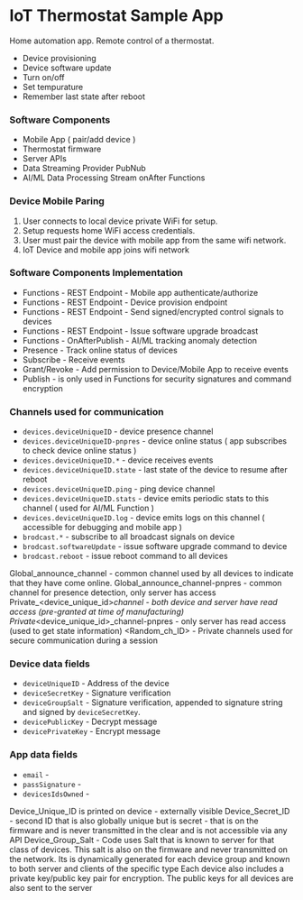 # IoT Thermostat Sample App

Home automation app.
Remote control of a thermostat.

 - Device provisioning
 - Device software update
 - Turn on/off
 - Set tempurature
 - Remember last state after reboot

### Software Components

 - Mobile App ( pair/add device )
 - Thermostat firmware
 - Server APIs
 - Data Streaming Provider PubNub
 - AI/ML Data Processing Stream onAfter Functions

### Device Mobile Paring

 1. User connects to local device private WiFi for setup.
 2. Setup requests home WiFi access credentials.
 3. User must pair the device with mobile app from the same wifi network.
 4. IoT Device and mobile app joins wifi network

### Software Components Implementation

 - Functions - REST Endpoint - Mobile app authenticate/authorize
 - Functions - REST Endpoint - Device provision endpoint
 - Functions - REST Endpoint - Send signed/encrypted control signals to devices
 - Functions - REST Endpoint - Issue software upgrade broadcast
 - Functions - OnAfterPublish - AI/ML tracking anomaly detection
 - Presence - Track online status of devices
 - Subscribe - Receive events
 - Grant/Revoke - Add permission to Device/Mobile App to receive events
 - Publish - is only used in Functions for security signatures and command encryption


### Channels used for communication

 - `devices.deviceUniqueID`        - device presence channel
 - `devices.deviceUniqueID-pnpres` - device online status ( app subscribes to check device online status )
 - `devices.deviceUniqueID.*`      - device receives events
 - `devices.deviceUniqueID.state`  - last state of the device to resume after reboot
 - `devices.deviceUniqueID.ping`   - ping device channel
 - `devices.deviceUniqueID.stats`  - device emits periodic stats to this channel ( used for AI/ML Function )
 - `devices.deviceUniqueID.log`    - device emits logs on this channel ( accessible for debugging and mobile app )
 - `brodcast.*`                    - subscribe to all broadcast signals on device
 - `brodcast.softwareUpdate`       - issue software upgrade command to device
 - `brodcast.reboot`               - issue reboot command to all devices

Global_announce_channel  - common channel used by all devices to indicate that they have come online. 
Global_announce_channel-pnpres - common channel for presence detection, only server has access 
Private_<device_unique_id>_channel  - both device and server have read access (pre-granted at time of manufacturing)
Private_<device_unique_id>_channel-pnpres - only server has read access (used to get state information)
<Random_ch_ID> - Private channels used for secure communication during a session

### Device data fields

 - `deviceUniqueID` - Address of the device
 - `deviceSecretKey` - Signature verification
 - `deviceGroupSalt` - Signature verification, appended to signature string and signed by `deviceSecretKey`.
 - `devicePublicKey` - Decrypt message
 - `devicePrivateKey` - Encrypt message

### App data fields

 - `email` - 
 - `passSignature` - 
 - `devicesIdsOwned` - 

 Device_Unique_ID is printed on device - externally visible
 Device_Secret_ID - second ID that is also globally unique but is secret - that is on the firmware and is never transmitted in the clear and is not accessible via any API
 Device_Group_Salt - Code uses Salt that is known to server for that class of devices.  This salt is also on the firmware and never transmitted on the network. Its is dynamically generated for each device group and known to both server and clients of the specific type
 Each device also includes a private key/public key pair for encryption. The public keys for all devices are also sent to the server


